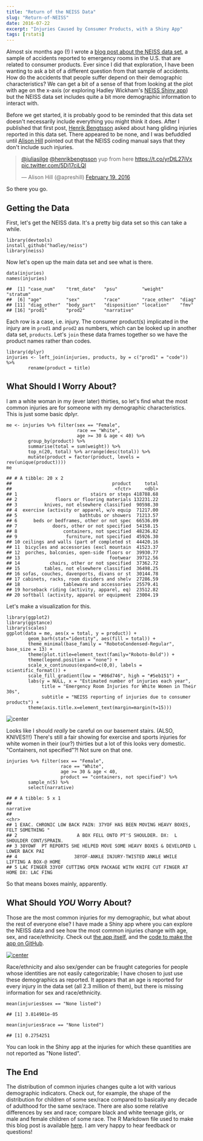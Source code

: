 ```yaml
---
title: "Return of the NEISS Data"
slug: "Return-of-NEISS"
date: 2016-07-22
excerpt: "Injuries Caused by Consumer Products, with a Shiny App"
tags: [rstats]
---
```




Almost six months ago (!) I wrote a [blog post about the NEISS data set](http://juliasilge.com/blog/Your-Floor/), a sample of accidents reported to emergency rooms in the U.S. that are related to consumer products. Ever since I did that exploration, I have been wanting to ask a bit of a different question from that sample of accidents. How do the accidents that people suffer depend on their demographic characteristics? We can get a bit of a sense of that from looking at the plot with age on the x-axis (or exploring Hadley Wickham's [NEISS Shiny app](https://hadley.shinyapps.io/neiss-explorer/)) but the NEISS data set includes quite a bit more demographic information to interact with.

Before we get started, it is probably good to be reminded that this data set doesn't necessarily include everything you might think it does. After I published that first post, [Henrik Bengtsson](https://twitter.com/henrikbengtsson) asked about hang gliding injuries reported in this data set. There appeared to be none, and I was befuddled until [Alison Hill](https://twitter.com/apreshill) pointed out that the NEISS coding manual says that they don't include such injuries.

<blockquote class="twitter-tweet" data-lang="en"><p lang="en" dir="ltr"><a href="https://twitter.com/juliasilge">@juliasilge</a> <a href="https://twitter.com/henrikbengtsson">@henrikbengtsson</a> yup from here <a href="https://t.co/yrDtL27iVx">https://t.co/yrDtL27iVx</a> <a href="https://t.co/5Dj17ciLQl">pic.twitter.com/5Dj17ciLQl</a></p>&mdash; Alison Hill (@apreshill) <a href="https://twitter.com/apreshill/status/700826041116291073">February 19, 2016</a></blockquote>
<script async src="http://platform.twitter.com/widgets.js" charset="utf-8"></script>

So there you go.

## Getting the Data

First, let's get the NEISS data. It's a pretty big data set so this can take a while.


```{r}
library(devtools)
install_github("hadley/neiss")
library(neiss)
```

Now let's open up the main data set and see what is there.


```{r}
data(injuries)
names(injuries)
```



```
##  [1] "case_num"    "trmt_date"   "psu"         "weight"      "stratum"    
##  [6] "age"         "sex"         "race"        "race_other"  "diag"       
## [11] "diag_other"  "body_part"   "disposition" "location"    "fmv"        
## [16] "prod1"       "prod2"       "narrative"
```

Each row is a case, i.e. injury. The consumer product(s) implicated in the injury are in `prod1` and `prod2` as numbers, which can be looked up in another data set, `products`. Let's `join` these data frames together so we have the product names rather than codes.


```{r}
library(dplyr)
injuries <- left_join(injuries, products, by = c("prod1" = "code")) %>% 
        rename(product = title)
```

## What Should I Worry About?

I am a white woman in my (ever later) thirties, so let's find what the most common injuries are for someone with my demographic characteristics. This is just some basic dplyr.


```{r}
me <- injuries %>% filter(sex == "Female",
                          race == "White",
                          age >= 30 & age < 40) %>%
        group_by(product) %>%
        summarise(total = sum(weight)) %>% 
        top_n(20, total) %>% arrange(desc(total)) %>%
        mutate(product = factor(product, levels = rev(unique(product))))
me
```



```
## # A tibble: 20 x 2
##                                     product     total
##                                      <fctr>     <dbl>
## 1                           stairs or steps 418788.68
## 2              floors or flooring materials 132231.22
## 3          knives, not elsewhere classified  90598.30
## 4  exercise (activity or apparel, w/o equip  71217.00
## 5                       bathtubs or showers  71213.57
## 6      beds or bedframes, other or not spec  66536.09
## 7             doors, other or not specified  54158.15
## 8                 containers, not specified  48236.82
## 9                  furniture, not specified  45926.30
## 10 ceilings and walls (part of completed st  44420.16
## 11  bicycles and accessories (excl mountain  41523.37
## 12  porches, balconies, open-side floors or  39930.77
## 13                                 footwear  39712.56
## 14           chairs, other or not specified  37362.72
## 15         tables, not elsewhere classified  36498.25
## 16 sofas, couches, davenports, divans or st  30144.78
## 17 cabinets, racks, room dividers and shelv  27286.59
## 18                tableware and accessories  25579.41
## 19 horseback riding (activity, apparel, eq)  23512.82
## 20 softball (activity, apparel or equipment  23004.19
```

Let's make a visualization for this.


```{r}
library(ggplot2)
library(ggstance)
library(scales)
ggplot(data = me, aes(x = total, y = product)) + 
        geom_barh(stat="identity", aes(fill = total)) +
        theme_minimal(base_family = "RobotoCondensed-Regular", base_size = 13) +
        theme(plot.title=element_text(family="Roboto-Bold")) +
        theme(legend.position = "none") +
        scale_x_continuous(expand=c(0,0), labels = scientific_format()) +
        scale_fill_gradient(low = "#86d746", high = "#5eb151") +
        labs(y = NULL, x = "Estimated number of injuries each year",
             title = "Emergency Room Injuries for White Women in Their 30s",
             subtitle = "NEISS reporting of injuries due to consumer products") +
        theme(axis.title.x=element_text(margin=margin(t=15)))
```

![center](/figs/2016-07-22-Return-of-NEISS/unnamed-chunk-6-1.png)

Looks like I should *really* be careful on our basement stairs. (ALSO, KNIVES!!!) There's still a fair showing for exercise and sports injuries for white women in their (our?) thirties but a lot of this looks very domestic. "Containers, not specified"?! Not sure on that one.


```{r}
injuries %>% filter(sex == "Female",
                    race == "White",
                    age >= 30 & age < 40,
                    product == "containers, not specified") %>%
        sample_n(5) %>%
        select(narrative)
```



```
## # A tibble: 5 x 1
##                                                                          narrative
##                                                                              <chr>
## 1 EXAC. CHRONIC LOW BACK PAIN: 37YOF HAS BEEN MOVING HEAVY BOXES, FELT SOMETHING "
## 2                      A BOX FELL ONTO PT'S SHOULDER. DX:  L SHOULDER CONT/SPRAIN.
## 3 30YOWF  PT REPORTS SHE HELPED MOVE SOME HEAVY BOXES & DEVELOPED L LOWER BACK PAI
## 4                     38YOF-ANKLE INJURY-TWISTED ANKLE WHILE LIFTING A BOX-@ HOME 
## 5 LAC FINGER 33YOF CUTTING OPEN PACKAGE WITH KNIFE CUT FINGER AT HOME DX: LAC FING
```

So that means boxes mainly, apparently.

## What Should *YOU* Worry About?

Those are the most common injuries for my demographic, but what about the rest of everyone else? I have made a Shiny app where you can explore the NEISS data and see how the most common injuries change with age, sex, and race/ethnicity. Check out [the app itself](https://juliasilge.shinyapps.io/neiss_demographics/), and the [code to make the app on GitHub](https://github.com/juliasilge/neissapp).

[![center](/figs/2016-07-22-Return-of-NEISS/NEISSshiny.png)](https://juliasilge.shinyapps.io/neiss_demographics/)

Race/ethnicity and also sex/gender can be fraught categories for people whose identities are not easily categorizable; I have chosen to just use these demographics as reported. It appears that an age is reported for every injury in the data set (all 2.3 million of them), but there is missing information for sex and race/ethnicity.


```{r}
mean(injuries$sex == "None listed")
```



```
## [1] 3.814901e-05
```



```{r}
mean(injuries$race == "None listed")
```



```
## [1] 0.2754251
```

You can look in the Shiny app at the injuries for which these quantities are not reported as "None listed".

## The End

The distribution of common injuries changes quite a lot with various demographic indicators. Check out, for example, the shape of the distribution for children of some sex/race compared to basically any decade of adulthood for the same sex/race. There are also some relative differences by sex and race; compare black and white teenage girls, or male and female children of some race. The R Markdown file used to make this blog post is available [here](https://github.com/juliasilge/juliasilge.github.io/blob/master/_R/2016-07-22-Return-of-NEISS.Rmd). I am very happy to hear feedback or questions!
